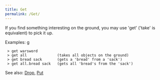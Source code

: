 ```yaml
---
title: Get
permalink: /Get/
---
```


If you find something interesting on the ground, you may use 'get'
('take' is equivalent) to pick it up.

Examples: <nowiki>g

` > get warsword`
` > get all              (takes all objects on the ground)`
` > get bread sack       (gets a 'bread' from a 'sack')`
` > get all.bread sack   (gets all 'bread's from the 'sack')`

</pre>

See also: [Drop](Drop "wikilink"), [Put](Put "wikilink")